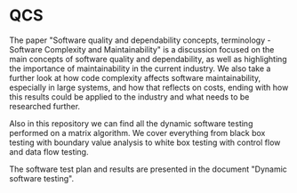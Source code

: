 # QCS

The paper "Software quality and dependability concepts, terminology - Software Complexity and Maintainability" is a discussion focused on the main concepts of software quality and dependability, as well as highlighting the importance of maintainability in the current industry. 
We also take a further look at how code complexity affects software maintainability, especially in large systems, and how that reflects on costs, ending with how this results could be applied to the industry and what needs to be researched further.

Also in this repository we can find all the dynamic software testing performed on a matrix algorithm. We cover everything from black box testing with boundary value analysis to white box testing with control flow and data flow testing. 

The software test plan and results are presented in the document "Dynamic software testing".
